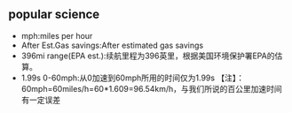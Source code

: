 ## popular science
- mph:miles per hour
- After Est.Gas savings:After estimated gas savings
- 396mi  range(EPA est.):续航里程为396英里，根据美国环境保护署EPA的估算。
- 1.99s  0-60mph:从0加速到60mph所用的时间仅为1.99s
【注】：60mph=60miles/h=60*1.609=96.54km/h，与我们所说的百公里加速时间有一定误差